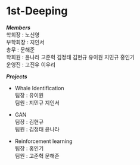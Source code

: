 # 1st-Deeping

***Members***  
학회장 : 노신영  
부학회장 : 지인서   
총무 : 문해준  
학회원 : 윤나라 고준혁 김정태 김현규 유이원 지민규 홍인기  
운영진 : 고진우 이우리  
  
  
  
***Projects***  
- Whale Identification  
팀장 : 유이원   
팀원 : 지민규 지인서
  
    

- GAN  
팀장 : 김현규  
팀원 : 김정태 윤나라
  
- Reinforcement learning  
팀장 : 홍인기  
팀원 : 고준혁 문해준
